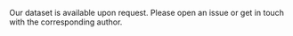 Our dataset is available upon request. Please open an issue or get in touch with the corresponding author.